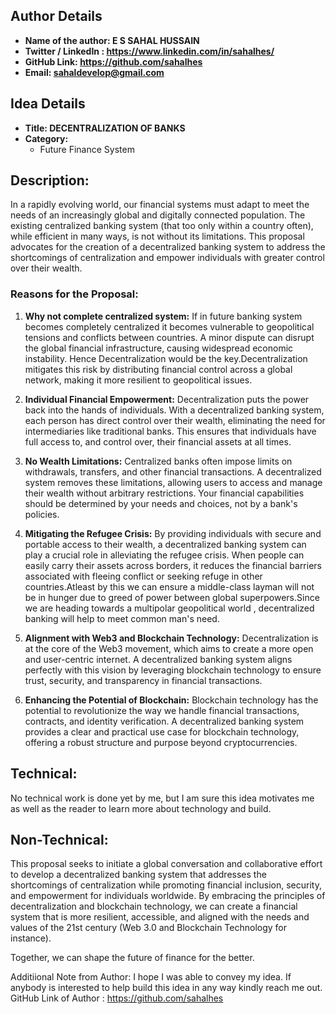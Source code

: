 ## Author Details

- **Name of the author: E S SAHAL HUSSAIN**
- **Twitter / LinkedIn : https://www.linkedin.com/in/sahalhes/**
- **GitHub Link: https://github.com/sahalhes**
- **Email: sahaldevelop@gmail.com**

## Idea Details

- **Title: DECENTRALIZATION OF BANKS**
- **Category:** 
    - Future Finance System 

## Description:

In a rapidly evolving world, our financial systems must adapt to meet the needs of an increasingly global and digitally connected population. The existing centralized banking system (that too only within a country often), while efficient in many ways, is not without its limitations. This proposal advocates for the creation of a decentralized banking system to address the shortcomings of centralization and empower individuals with greater control over their wealth.

### Reasons for the Proposal:


1. **Why not complete centralized system:** If in future banking system becomes completely centralized it becomes vulnerable to geopolitical tensions and conflicts between countries. A minor dispute can disrupt the global financial infrastructure, causing widespread economic instability. Hence Decentralization would be the key.Decentralization mitigates this risk by distributing financial control across a global network, making it more resilient to geopolitical issues.

2. **Individual Financial Empowerment:** Decentralization puts the power back into the hands of individuals. With a decentralized banking system, each person has direct control over their wealth, eliminating the need for intermediaries like traditional banks. This ensures that individuals have full access to, and control over, their financial assets at all times.

3. **No Wealth Limitations:** Centralized banks often impose limits on withdrawals, transfers, and other financial transactions. A decentralized system removes these limitations, allowing users to access and manage their wealth without arbitrary restrictions. Your financial capabilities should be determined by your needs and choices, not by a bank's policies.

4. **Mitigating the Refugee Crisis:** By providing individuals with secure and portable access to their wealth, a decentralized banking system can play a crucial role in alleviating the refugee crisis. When people can easily carry their assets across borders, it reduces the financial barriers associated with fleeing conflict or seeking refuge in other countries.Atleast by this we can ensure a middle-class layman will not be in hunger due to greed of power between global superpowers.Since we are heading towards a multipolar geopolitical world , decentralized banking will help to meet common man's need.

5. **Alignment with Web3 and Blockchain Technology:** Decentralization is at the core of the Web3 movement, which aims to create a more open and user-centric internet. A decentralized banking system aligns perfectly with this vision by leveraging blockchain technology to ensure trust, security, and transparency in financial transactions.

6. **Enhancing the Potential of Blockchain:** Blockchain technology has the potential to revolutionize the way we handle financial transactions, contracts, and identity verification. A decentralized banking system provides a clear and practical use case for blockchain technology, offering a robust structure and purpose beyond cryptocurrencies.


## Technical:

No technical work is done yet by me, but I am sure this idea motivates me as well as the reader to learn more about technology and build.

## Non-Technical:

This proposal seeks to initiate a global conversation and collaborative effort to develop a decentralized banking system that addresses the shortcomings of centralization while promoting financial inclusion, security, and empowerment for individuals worldwide. By embracing the principles of decentralization and blockchain technology, we can create a financial system that is more resilient, accessible, and aligned with the needs and values of the 21st century (Web 3.0 and Blockchain Technology for instance). 

Together, we can shape the future of finance for the better.

Additiional Note from Author:
I hope I was able to convey my idea. If anybody is interested to help build this idea in any way kindly reach me out.
GitHub Link of Author : https://github.com/sahalhes


